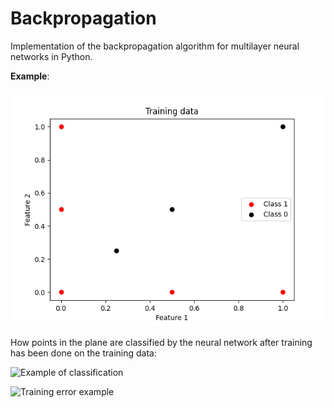 # Backpropagation

Implementation of the backpropagation algorithm for multilayer neural networks in Python.



**Example**:

![Training data](training_data.png)


How points in the plane are classified by the neural network after training has been done on the training data:

![Example of classification](example_classification.png)





![Training error example](training_error.png)
